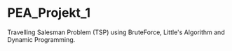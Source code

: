 # PEA_Projekt_1
Travelling Salesman Problem (TSP) using BruteForce, Little's Algorithm and Dynamic Programming.
